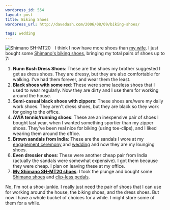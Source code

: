 ```yaml
--- 
wordpress_id: 554
layout: post
title: Biking Shoes
wordpress_url: http://davedash.com/2006/08/09/biking-shoes/

tags: wedding
---
```


<div style="float:left; margin-right: 1em">
    <img src="http://www.performancebike.com/product_images/150/20_2565BLK_B.jpg" alt="Shimano SH-MT20" />
</div>

I think I now have more shoes than [my wife][katie].  I just bought some [Shimano's biking shoes][s], bringing my total pairs of shoes up to 7:


1.	**Nunn Bush Dress Shoes**: These are the shoes my brother suggested I get as dress shoes.  They are dressy, but they are also comfortable for walking.  I've had them forever, and wear them the least.
1.	**Black shoes with some red**: These were some laceless shoes that I used to wear regularly.  Now they are dirty and I use them for working around the house.
1.	**Semi-casual black shoes with zippers**: These shoes are/were my daily work shoes.  They aren't dress shoes, but they are black so they work for going to the office.
1.	**AVIA tennis/running shoes**: These are an inexpensive pair of shoes I bought last year, when I wanted something sportier than my zipper shoes.  They've been real nice for biking (using toe-clips), and I liked wearing them around the office.
1.	**Brown sandals from India**: These are the sandals I wore at my [engagement ceremony][e] and [wedding][w] and now they are my lounging shoes.
1.	**Even dressier shoes**: These were another cheap pair from India (actually the sandals were somewhat expensive).  I got them because they were cheap.  I plan on leaving these at my office.
1.	**[My Shimano SH-MT20 shoes][s]**: I took the plunge and bought some [Shimano shoes][s] and [clip-less pedals][c].

No, I'm not a shoe-junkie.  I really just need the pair of shoes that I can use for working around the house, the biking shoes, and the dress shoes.  But now I have a whole bucket of choices for a while.  I might store some of them for a while.

[katie]: http://katiebonn.com/
[s]: http://www.performancebike.com/shop/profile.cfm?SKU=22057&subcategory_ID=2010
[e]: http://www.flickr.com/photos/davedash/81843465/
[w]: http://www.flickr.com/groups/ktdd_wedding/
[c]: http://www.performancebike.com/shop/profile.cfm?SKU=2275
